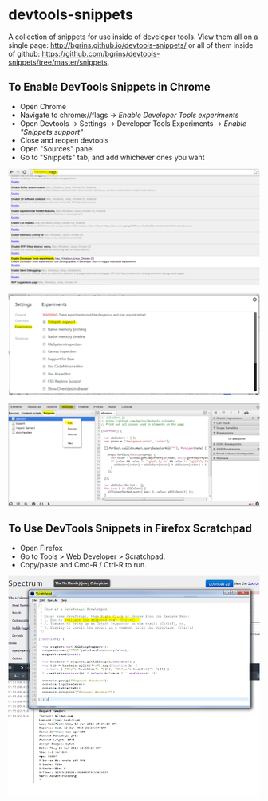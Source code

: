 devtools-snippets
=================

A collection of snippets for use inside of developer tools.  View them all on a single page: http://bgrins.github.io/devtools-snippets/ or all of them inside of github: https://github.com/bgrins/devtools-snippets/tree/master/snippets.

## To Enable DevTools Snippets in Chrome

* Open Chrome
* Navigate to chrome://flags -> *Enable Developer Tools experiments*
* Open Devtools -> Settings -> Developer Tools Experiments -> *Enable "Snippets support"*
* Close and reopen devtools
* Open "Sources" panel
* Go to "Snippets" tab, and add whichever ones you want

![Chrome Flags](screenshots/chrome-flags.png)

![Chrome Enable Snippets](screenshots/chrome-enable-snippets.png)

![Chrome Snippets](screenshots/chrome-snippets.png)

## To Use DevTools Snippets in Firefox Scratchpad

* Open Firefox
* Go to Tools > Web Developer > Scratchpad.
* Copy/paste and Cmd-R / Ctrl-R to run.

![Firefox Scratchpad](screenshots/firefox-scratchpad.png)
